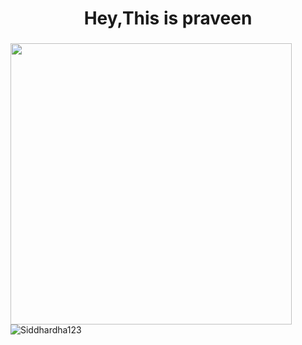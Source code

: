 <h1 align="center">Hey,This is praveen</h1>
<h3 align="center"></h3>
<p align="left">
  <img align="left" src="https://github-readme-stats.vercel.app/api?username=praveenrider784&theme=radical&count_private=true&include_all_commits=true&show_icons=true&custom_title=%23%20GitHub%20Stats%20%E2%9C%85" width="450px"  />
  
</p>
<p>
<img align="center" src="https://github-readme-streak-stats.herokuapp.com/?user=Siddhardha123&theme=dark" alt="Siddhardha123" /></p>






